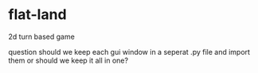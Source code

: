 # flat-land

2d turn based game

question should we keep each gui window in a seperat .py file and import them or should we keep it all in one?
